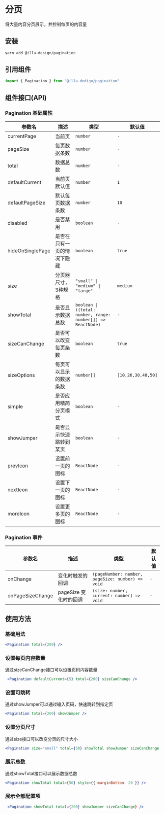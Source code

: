 # 分页

将大量内容分页展示，并控制每页的内容量

## 安装

```bash
yarn add @illa-design/pagination
```

## 引用组件

```jsx
import { Pagination } from "@illa-dedign/pagination"
```

## 组件接口(API)

### Pagination 基础属性

| 参数名           | 描述                       | 类型                                                         | 默认值             |
| ---------------- | -------------------------- | ------------------------------------------------------------ | ------------------ |
| currentPage      | 当前页                     | `number`                                                     | `-`                |
| pageSize         | 每页数据条数               | `number`                                                     | `-`                |
| total            | 数据总数                   | `number`                                                     | `-`                |
| defaultCurrent   | 当前页默认值               | `number`                                                     | `1`                |
| defaultPageSize  | 默认每页数据条数           | `number`                                                     | `10`               |
| disabled         | 是否禁用                   | `boolean`                                                    | `-`                |
| hideOnSinglePage | 是否在只有一页的情况下隐藏 | `boolean`                                                    | `true`             |
| size             | 分页器尺寸，3种规格        | `"small" \| "medium" \| "large"`                             | `medium`           |
| showTotal        | 是否显示数据总数           | `boolean \| ((total: number, range: number[]) => ReactNode)` | `-`                |
| sizeCanChange    | 是否可以改变每页条数       | `boolean`                                                    | `true`             |
| sizeOptions      | 每页可以显示的数据条数     | `number[]`                                                   | `[10,20,30,40,50]` |
| simple           | 是否应用精简分页模式       | `boolean`                                                    | `-`                |
| showJumper       | 是否显示快速跳转到某页     | `boolean`                                                    | `-`                |
| prevIcon         | 设置前一页的图标           | `ReactNode`                                                  | `-`                |
| nextIcon         | 设置下一页的图标           | `ReactNode`                                                  | `-`                |
| moreIcon         | 设置更多页的图标           | `ReactNode`                                                  | `-`                |

### Pagination 事件

| 参数名           | 描述                  | 类型                                             | 默认值 |
| ---------------- | --------------------- | ------------------------------------------------ | ------ |
| onChange         | 变化时触发的回调      | `(pageNumber: number, pageSize: number) => void` | `-`    |
| onPageSizeChange | pageSize 变化时的回调 | `(size: number, current: number) => void`        | `-`    |



## 使用方法

### 基础用法

```jsx
<Pagination total={200} />
```

### 设置每页内容数量

通过sizeCanChange接口可以设置页码内容数量

```jsx
 <Pagination defaultCurrent={5} total={200} sizeCanChange />
```

### 设置可跳转

通过showJumper可以通过输入页码，快速跳转到指定页

```jsx
<Pagination total={200} showJumper />
```

### 设置分页尺寸

通过size接口可以改变分页的尺寸大小

```jsx
<Pagination size="small" total={50} showTotal showJumper sizeCanChange />
```

### 展示总数

通过showTotal接口可以展示数据总数

```jsx
<Pagination showTotal total={50} style={{ marginBottom: 20 }} />
```

### 展示全部配置项

```jsx
 <Pagination showTotal total={200} showJumper sizeCanChange} />
```
